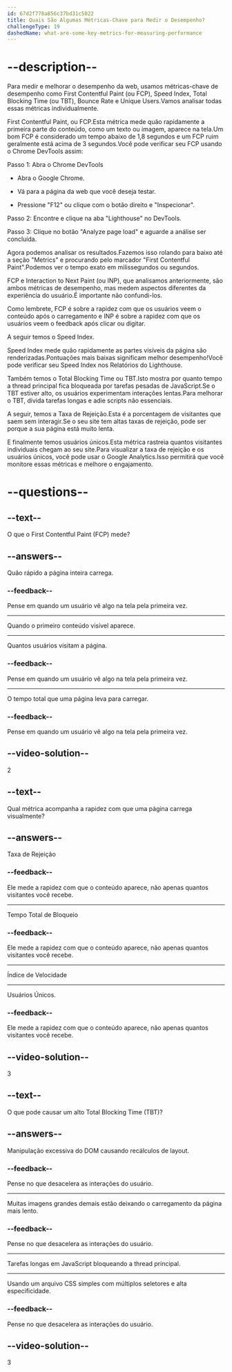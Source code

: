 ```yaml
---
id: 67d2f778a856c37bd31c5022
title: Quais São Algumas Métricas-Chave para Medir o Desempenho?
challengeType: 19
dashedName: what-are-some-key-metrics-for-measuring-performance
---
```


# --description--

Para medir e melhorar o desempenho da web, usamos métricas-chave de desempenho como First Contentful Paint (ou FCP), Speed Index, Total Blocking Time (ou TBT), Bounce Rate e Unique Users.Vamos analisar todas essas métricas individualmente.

First Contentful Paint, ou FCP.Esta métrica mede quão rapidamente a primeira parte do conteúdo, como um texto ou imagem, aparece na tela.Um bom FCP é considerado um tempo abaixo de 1,8 segundos e um FCP ruim geralmente está acima de 3 segundos.Você pode verificar seu FCP usando o Chrome DevTools assim:

Passo 1: Abra o Chrome DevTools

- Abra o Google Chrome.

- Vá para a página da web que você deseja testar.

- Pressione "F12" ou clique com o botão direito e "Inspecionar".

Passo 2: Encontre e clique na aba "Lighthouse" no DevTools.

Passo 3: Clique no botão "Analyze page load" e aguarde a análise ser concluída.

Agora podemos analisar os resultados.Fazemos isso rolando para baixo até a seção "Metrics" e procurando pelo marcador "First Contentful Paint".Podemos ver o tempo exato em milissegundos ou segundos.

FCP e Interaction to Next Paint (ou INP), que analisamos anteriormente, são ambos métricas de desempenho, mas medem aspectos diferentes da experiência do usuário.É importante não confundi-los.

Como lembrete, FCP é sobre a rapidez com que os usuários veem o conteúdo após o carregamento e INP é sobre a rapidez com que os usuários veem o feedback após clicar ou digitar.

A seguir temos o Speed Index.

Speed Index mede quão rapidamente as partes visíveis da página são renderizadas.Pontuações mais baixas significam melhor desempenho!Você pode verificar seu Speed Index nos Relatórios do Lighthouse.

Também temos o Total Blocking Time ou TBT.Isto mostra por quanto tempo a thread principal fica bloqueada por tarefas pesadas de JavaScript.Se o TBT estiver alto, os usuários experimentam interações lentas.Para melhorar o TBT, divida tarefas longas e adie scripts não essenciais.

A seguir, temos a Taxa de Rejeição.Esta é a porcentagem de visitantes que saem sem interagir.Se o seu site tem altas taxas de rejeição, pode ser porque a sua página está muito lenta.

E finalmente temos usuários únicos.Esta métrica rastreia quantos visitantes individuais chegam ao seu site.Para visualizar a taxa de rejeição e os usuários únicos, você pode usar o Google Analytics.Isso permitirá que você monitore essas métricas e melhore o engajamento.

# --questions--

## --text--

O que o First Contentful Paint (FCP) mede?

## --answers--

Quão rápido a página inteira carrega.

### --feedback--

Pense em quando um usuário vê algo na tela pela primeira vez.

---

Quando o primeiro conteúdo visível aparece.

---

Quantos usuários visitam a página.

### --feedback--

Pense em quando um usuário vê algo na tela pela primeira vez.

---

O tempo total que uma página leva para carregar.

### --feedback--

Pense em quando um usuário vê algo na tela pela primeira vez.

## --video-solution--

2

## --text--

Qual métrica acompanha a rapidez com que uma página carrega visualmente?

## --answers--

Taxa de Rejeição

### --feedback--

Ele mede a rapidez com que o conteúdo aparece, não apenas quantos visitantes você recebe.

---

Tempo Total de Bloqueio

### --feedback--

Ele mede a rapidez com que o conteúdo aparece, não apenas quantos visitantes você recebe.

---

Índice de Velocidade

---

Usuários Únicos.

### --feedback--

Ele mede a rapidez com que o conteúdo aparece, não apenas quantos visitantes você recebe.

## --video-solution--

3

## --text--

O que pode causar um alto Total Blocking Time (TBT)?

## --answers--

Manipulação excessiva do DOM causando recálculos de layout.

### --feedback--

Pense no que desacelera as interações do usuário.

---

Muitas imagens grandes demais estão deixando o carregamento da página mais lento.

### --feedback--

Pense no que desacelera as interações do usuário.

---

Tarefas longas em JavaScript bloqueando a thread principal.

---

Usando um arquivo CSS simples com múltiplos seletores e alta especificidade.

### --feedback--

Pense no que desacelera as interações do usuário.

## --video-solution--

3
